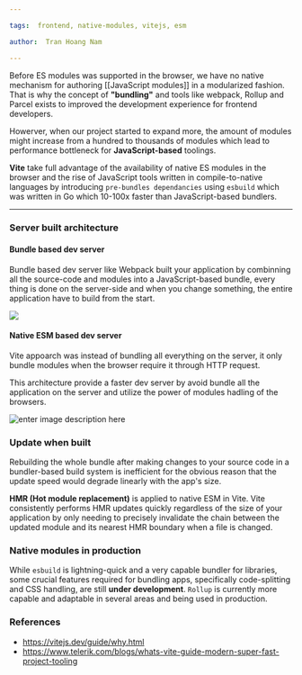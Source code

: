 ```yaml
---

tags:  frontend, native-modules, vitejs, esm

author:  Tran Hoang Nam

---
```

Before ES modules was supported in the browser, we have no native mechanism for authoring [[JavaScript modules]] in a modularized fashion. That is why the concept of **"bundling"** and tools like webpack, Rollup and Parcel exists to improved the development experience for frontend developers.

Howerver, when our project started to expand more, the amount of modules might increase from a hundred to thousands of modules which lead to performance bottleneck for **JavaScript-based** toolings. 

**Vite** take full advantage of the availability of native ES modules in the browser and the rise of JavaScript tools written in compile-to-native languages by introducing `pre-bundles dependancies` using `esbuild` which was written in Go which 10-100x faster than JavaScript-based bundlers.

---
### Server built architecture 

#### Bundle based dev server
Bundle based dev server like Webpack built your application by combinning all the source-code and modules into a JavaScript-based bundle, every thing is done on the server-side and when you change something, the entire application have to build from the start.

![](https://vitejs.dev/assets/bundler.37740380.png)

#### Native ESM based dev server
Vite appoarch was instead of bundling all everything on the server, it only bundle modules when the browser require it through HTTP request.

This architecture provide a faster dev server by avoid bundle all the application on the server and utilize the power of modules hadling of the browsers.

![enter image description here](https://vitejs.dev/assets/esm.3070012d.png)

### Update when built
Rebuilding the whole bundle after making changes to your source code in a bundler-based build system is inefficient for the obvious reason that the update speed would degrade linearly with the app's size.

**HMR (Hot module replacement)** is applied to native ESM in Vite. Vite consistently performs HMR updates quickly regardless of the size of your application by only needing to precisely invalidate the chain between the updated module and its nearest HMR boundary when a file is changed.

### Native modules in production
While `esbuild` is lightning-quick and a very capable bundler for libraries, some crucial features required for bundling apps, specifically code-splitting and CSS handling, are still **under development**. `Rollup` is currently more capable and adaptable in several areas and being used in production.

### References

- https://vitejs.dev/guide/why.html
- https://www.telerik.com/blogs/whats-vite-guide-modern-super-fast-project-tooling
